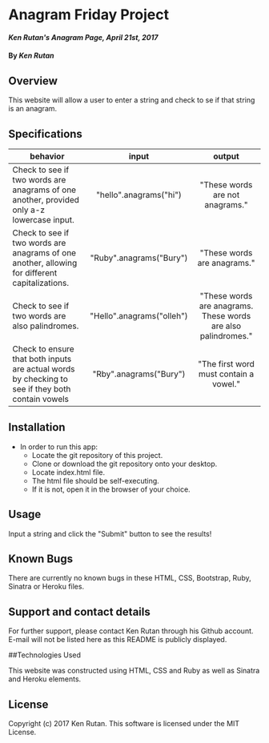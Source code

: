 # Anagram Friday Project

#### _Ken Rutan's Anagram Page, April 21st, 2017_

#### By _**Ken Rutan**_

## Overview

This website will allow a user to enter a string and check to se if that string is an anagram.

## Specifications

| behavior |  input   |  output  |
|----------|:--------:|:--------:|
|Check to see if two words are anagrams of one another, provided only a-z lowercase input.|"hello".anagrams("hi")|"These words are not anagrams."|
|Check to see if two words are anagrams of one another, allowing for different capitalizations.|"Ruby".anagrams("Bury")|"These words are anagrams."|
|Check to see if two words are also palindromes.|"Hello".anagrams("olleh")|"These words are anagrams.  These words are also palindromes."|
|Check to ensure that both inputs are actual words by checking to see if they both contain vowels|"Rby".anagrams("Bury")|"The first word must contain a vowel."|

## Installation

* In order to run this app:
  - Locate the git repository of this project.
  - Clone or download the git repository onto your desktop.
  - Locate index.html file.
  - The html file should be self-executing.
  - If it is not, open it in the browser of your choice.

## Usage

Input a string and click the "Submit" button to see the results!

## Known Bugs
There are currently no known bugs in these HTML, CSS, Bootstrap, Ruby, Sinatra or Heroku files.

## Support and contact details

For further support, please contact Ken Rutan through his Github account. E-mail will not be listed here as this README is publicly displayed.

##Technologies Used

This website was constructed using HTML, CSS and Ruby as well as Sinatra and Heroku elements.

## License

Copyright (c) 2017 Ken Rutan.  This software is licensed under the MIT License.
